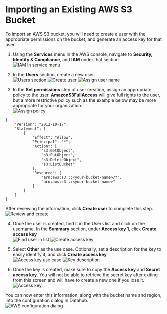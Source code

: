 # Importing an Existing AWS S3 Bucket

To import an AWS S3 bucket, you will need to create a user with the appropriate permissions on the bucket, and generate an access key for that user.

1. Using the **Services** menu in the AWS console, navigate to **Security, Identity & Compliance**, and **IAM** under that section.  
![IAM in service menu](import_aws-01.png)

2. In the **Users** section, create a new user.  
![Users section](import_aws-02.png)
![Create user](import_aws-03.png)
![Assign user name](import_aws-04.png)

3. In the **Set permissions** step of user creation, assign an appropriate policy to the user. **AmazonS3FullAccess** will give full rights to the user, but a more restrictive policy such as the example below may be more appropriate for your organization.  
![Assign policy](import_aws-05.png)  
```
{
    "Version": "2012-10-17",
    "Statement": [
        {
            "Effect": "Allow",
            "Principal": "*",
            "Action": [
                "s3:GetObject",
                "s3:PutObject",
                "s3:DeleteObject",
                "s3:ListBucket"
            ],
            "Resource": [
                "arn:aws:s3:::<your-bucket-name>/*",
                "arn:aws:s3:::<your-bucket-name>"
            ]
        }
    ]
}
```
After reviewing the information, click **Create user** to complete this step.  
![Review and create](import_aws-06.png)

4. Once the user is created, find it in the Users list and click on the username. In  the **Summary** section, under **Access key 1**, click **Create access key**  
![Find user in list](import_aws-07.png)
![Create access key](import_aws-08.png)

5. Select **Other** as the use case. Optionally, set a description for the key to easily identify it, and click **Create access key**  
![Access key use case](import_aws-09.png)
![Key description](import_aws-10.png)

6. Once the key is created, make sure to copy the **Access key** and **Secret access key**. You will not be able to retrieve the secret key after exiting from this screen and will have to create a new one if you lose it.  
![Access key](import_aws-11.png)

You can now enter this information, along with the bucket name and region, into the configuration dialog in Datahub.  
![AWS configuration dialog](import_aws-12.png)
